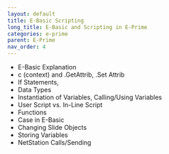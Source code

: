```yaml
---
layout: default
title: E-Basic Scripting
long_title: E-Basic and Scripting in E-Prime
categories: e-prime
parent: E-Prime
nav_order: 4
---
```


- E-Basic Explanation
- c (context) and .GetAttrib, .Set Attrib
- If Statements, 
- Data Types
- Instantiation of Variables, Calling/Using Variables
- User Script vs. In-Line Script
- Functions
- Case in E-Basic
- Changing Slide Objects
- Storing Variables
- NetStation Calls/Sending